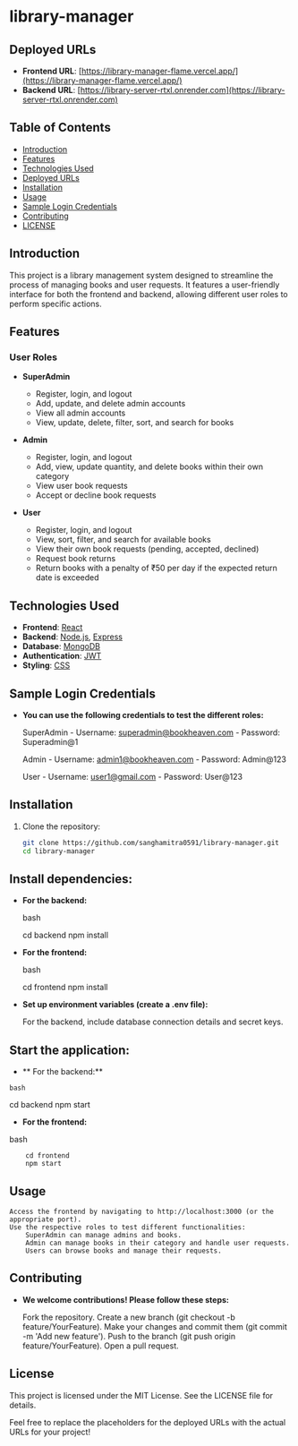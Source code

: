 # library-manager

## Deployed URLs
- **Frontend URL**: [https://library-manager-flame.vercel.app/](https://library-manager-flame.vercel.app/)
- **Backend URL**: [https://library-server-rtxl.onrender.com](https://library-server-rtxl.onrender.com)


## Table of Contents
- [Introduction](#introduction)
- [Features](#features)
- [Technologies Used](#technologies-used)
- [Deployed URLs](#deployed-urls)
- [Installation](#installation)
- [Usage](#usage)
- [Sample Login Credentials](#sample-login-credentials)
- [Contributing](#contributing)
- [LICENSE](#license)

## Introduction
This project is a library management system designed to streamline the process of managing books and user requests. It features a user-friendly interface for both the frontend and backend, allowing different user roles to perform specific actions.

## Features

### User Roles
- **SuperAdmin**
  - Register, login, and logout
  - Add, update, and delete admin accounts
  - View all admin accounts
  - View, update, delete, filter, sort, and search for books

- **Admin**
  - Register, login, and logout
  - Add, view, update quantity, and delete books within their own category
  - View user book requests
  - Accept or decline book requests

- **User**
  - Register, login, and logout
  - View, sort, filter, and search for available books
  - View their own book requests (pending, accepted, declined)
  - Request book returns
  - Return books with a penalty of ₹50 per day if the expected return date is exceeded
 
## Technologies Used
- **Frontend**: [React](https://reactjs.org/)
- **Backend**: [Node.js](https://nodejs.org/), [Express](https://expressjs.com/)
- **Database**: [MongoDB](https://www.mongodb.com/)
- **Authentication**: [JWT](https://jwt.io/)
- **Styling**: [CSS](https://www.w3schools.com/css/)
  
  
## Sample Login Credentials
- **You can use the following credentials to test the different roles:**

    SuperAdmin
        - Username: superadmin@bookheaven.com
        - Password: Superadmin@1

    Admin
        - Username: admin1@bookheaven.com
        - Password: Admin@123

    User
        - Username: user1@gmail.com
        - Password: User@123


## Installation
1. Clone the repository:
   ```bash
   git clone https://github.com/sanghamitra0591/library-manager.git
   cd library-manager


## Install dependencies:

- **For the backend:**

    bash

    cd backend
    npm install

- **For the frontend:**

    bash

    cd frontend
    npm install

- **Set up environment variables (create a .env file):**

    For the backend, include database connection details and secret keys.

## Start the application:

   - ** For the backend:**

    bash

cd backend
npm start

- **For the frontend:**

bash

        cd frontend
        npm start

## Usage

    Access the frontend by navigating to http://localhost:3000 (or the appropriate port).
    Use the respective roles to test different functionalities:
        SuperAdmin can manage admins and books.
        Admin can manage books in their category and handle user requests.
        Users can browse books and manage their requests.

## Contributing

- **We welcome contributions! Please follow these steps:**

    Fork the repository.
    Create a new branch (git checkout -b feature/YourFeature).
    Make your changes and commit them (git commit -m 'Add new feature').
    Push to the branch (git push origin feature/YourFeature).
    Open a pull request.

## License

This project is licensed under the MIT License. See the LICENSE file for details.


Feel free to replace the placeholders for the deployed URLs with the actual URLs for your project!

